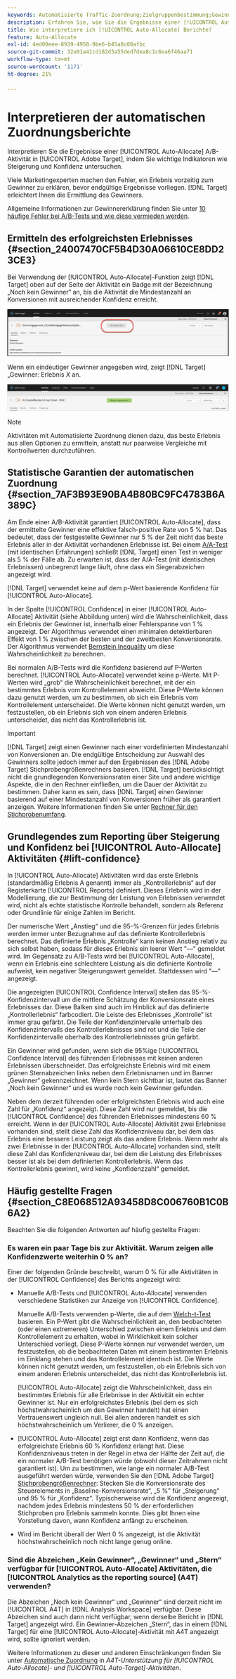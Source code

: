 ```yaml
---
keywords: Automatisierte Traffic-Zuordnung;Zielgruppenbestimmung;Gewinner;statistische Garantie;Konfidenz;Gewinner bestimmen;Steigerung;Konfidenz;Standard;Standarderlebnis;Automatische Zuordnung;Automatische Zuordnung
description: Erfahren Sie, wie Sie die Ergebnisse einer [!UICONTROL Auto-Allocate] A/B-Aktivität in Adobe interpretieren [!DNL Target]  indem Sie wichtige Indikatoren wie Steigerung und Konfidenz untersuchen.
title: Wie interpretiere ich [!UICONTROL Auto-Allocate] Berichte?
feature: Auto-Allocate
exl-id: 4ed00eee-8939-4958-9be6-b45a8c08afbc
source-git-commit: 32a91a41cd182d3a55ded7dea8c1c6ea6f46aa71
workflow-type: tm+mt
source-wordcount: '1171'
ht-degree: 21%

---
```


# Interpretieren der automatischen Zuordnungsberichte

Interpretieren Sie die Ergebnisse einer [!UICONTROL Auto-Allocate] A/B-Aktivität in [!UICONTROL Adobe Target], indem Sie wichtige Indikatoren wie Steigerung und Konfidenz untersuchen.

Viele Marketingexperten machen den Fehler, ein Erlebnis vorzeitig zum Gewinner zu erklären, bevor endgültige Ergebnisse vorliegen. [!DNL Target] erleichtert Ihnen die Ermittlung des Gewinners.

Allgemeine Informationen zur Gewinnererklärung finden Sie unter [10 häufige Fehler bei A/B-Tests und wie diese vermieden werden](/help/main/c-activities/t-test-ab/common-ab-testing-pitfalls.md).

## Ermitteln des erfolgreichsten Erlebnisses {#section_24007470CF5B4D30A06610CE8DD23CE3}

Bei Verwendung der [!UICONTROL Auto-Allocate]-Funktion zeigt [!DNL Target] oben auf der Seite der Aktivität ein Badge mit der Bezeichnung „Noch kein Gewinner“ an, bis die Aktivität die Mindestanzahl an Konversionen mit ausreichender Konfidenz erreicht.

![Zeichen „Kein Gewinner“](/help/main/c-activities/automated-traffic-allocation/assets/no-winner.png)

Wenn ein eindeutiger Gewinner angegeben wird, zeigt [!DNL Target] „Gewinner: Erlebnis *X* an.

![Bild des Gewinners](assets/winner.png)

>[!NOTE]
>
>Aktivitäten mit Automatisierte Zuordnung dienen dazu, das beste Erlebnis aus allen Optionen zu ermitteln, anstatt nur paarweise Vergleiche mit Kontrollwerten durchzuführen.

## Statistische Garantien der automatischen Zuordnung {#section_7AF3B93E90BA4B80BC9FC4783B6A389C}

Am Ende einer A/B-Aktivität garantiert [!UICONTROL Auto-Allocate], dass der ermittelte Gewinner eine effektive falsch-positive Rate von 5 % hat. Das bedeutet, dass der festgestellte Gewinner nur 5 % der Zeit nicht das beste Erlebnis aller in der Aktivität vorhandenen Erlebnisse ist. Bei einem [A/A-Test](/help/main/c-activities/t-test-ab/aa-testing.md) (mit identischen Erfahrungen) schließt [!DNL Target] einen Test in weniger als 5 % der Fälle ab. Zu erwarten ist, dass der A/A-Test (mit identischen Erlebnissen) unbegrenzt lange läuft, ohne dass ein Siegerabzeichen angezeigt wird.

[!DNL Target] verwendet keine auf dem p-Wert basierende Konfidenz für [!UICONTROL Auto-Allocate].

In der Spalte [!UICONTROL Confidence] in einer [!UICONTROL Auto-Allocate] Aktivität (siehe Abbildung unten) wird die Wahrscheinlichkeit, dass ein Erlebnis der Gewinner ist, innerhalb einer Fehlerspanne von 1 % angezeigt. Der Algorithmus verwendet einen minimalen detektierbaren Effekt von 1 % zwischen der besten und der zweitbesten Konversionsrate. Der Algorithmus verwendet [Bernstein Inequality](https://en.wikipedia.org/wiki/Bernstein_inequalities_%28probability_theory%29) um diese Wahrscheinlichkeit zu berechnen.

Bei normalen A/B-Tests wird die Konfidenz basierend auf P-Werten berechnet. [!UICONTROL Auto-Allocate] verwendet keine p-Werte. Mit P-Werten wird „grob“ die Wahrscheinlichkeit berechnet, mit der ein bestimmtes Erlebnis vom Kontrollelement abweicht. Diese P-Werte können dazu genutzt werden, um zu bestimmen, ob sich ein Erlebnis vom Kontrollelement unterscheidet. Die Werte können nicht genutzt werden, um festzustellen, ob ein Erlebnis sich von einem anderen Erlebnis unterscheidet, das nicht das Kontrollerlebnis ist.

>[!IMPORTANT]
>
>[!DNL Target] zeigt einen Gewinner nach einer vordefinierten Mindestanzahl von Konversionen an. Die endgültige Entscheidung zur Auswahl des Gewinners sollte jedoch immer auf den Ergebnissen des [!DNL Adobe Target] Stichprobengrößenrechners basieren. [!DNL Target] berücksichtigt nicht die grundlegenden Konversionsraten einer Site und andere wichtige Aspekte, die in den Rechner einfließen, um die Dauer der Aktivität zu bestimmen. Daher kann es sein, dass [!DNL Target] einen Gewinner basierend auf einer Mindestanzahl von Konversionen früher als garantiert anzeigen. Weitere Informationen finden Sie unter [Rechner für den Stichprobenumfang](/help/main/c-activities/t-test-ab/sample-size-determination.md#section_6B8725BD704C4AFE939EF2A6B6E834E6).

## Grundlegendes zum Reporting über Steigerung und Konfidenz bei [!UICONTROL Auto-Allocate] Aktivitäten {#lift-confidence}

In [!UICONTROL Auto-Allocate] Aktivitäten wird das erste Erlebnis (standardmäßig Erlebnis A genannt) immer als „Kontrollerlebnis“ auf der Registerkarte [!UICONTROL Reports] definiert. Dieses Erlebnis wird in der Modellierung, die zur Bestimmung der Leistung von Erlebnissen verwendet wird, nicht als echte statistische Kontrolle behandelt, sondern als Referenz oder Grundlinie für einige Zahlen im Bericht.

Der numerische Wert „Anstieg“ und die 95-%-Grenzen für jedes Erlebnis werden immer unter Bezugnahme auf das definierte Kontrollerlebnis berechnet. Das definierte Erlebnis „Kontrolle“ kann keinen Anstieg relativ zu sich selbst haben, sodass für dieses Erlebnis ein leerer Wert &quot;—&quot; gemeldet wird. Im Gegensatz zu A/B-Tests wird bei [!UICONTROL Auto-Allocate], wenn ein Erlebnis eine schlechtere Leistung als die definierte Kontrolle aufweist, kein negativer Steigerungswert gemeldet. Stattdessen wird &quot;—&quot; angezeigt.

Die angezeigten [!UICONTROL Confidence Interval] stellen das 95-%-Konfidenzintervall um die mittlere Schätzung der Konversionsrate eines Erlebnisses dar. Diese Balken sind auch im Hinblick auf das definierte „Kontrollerlebnis“ farbcodiert. Die Leiste des Erlebnisses „Kontrolle“ ist immer grau gefärbt. Die Teile der Konfidenzintervalle unterhalb des Konfidenzintervalls des Kontrollerlebnisses sind rot und die Teile der Konfidenzintervalle oberhalb des Kontrollerlebnisses grün gefärbt.

Ein Gewinner wird gefunden, wenn sich die 95%ige [!UICONTROL Confidence Interval] des führenden Erlebnisses mit keinen anderen Erlebnissen überschneidet. Das erfolgreichste Erlebnis wird mit einem grünen Sternabzeichen links neben dem Erlebnisnamen und im Banner „Gewinner“ gekennzeichnet. Wenn kein Stern sichtbar ist, lautet das Banner „Noch kein Gewinner“ und es wurde noch kein Gewinner gefunden.

Neben dem derzeit führenden oder erfolgreichsten Erlebnis wird auch eine Zahl für „Konfidenz“ angezeigt. Diese Zahl wird nur gemeldet, bis die [!UICONTROL Confidence] des führenden Erlebnisses mindestens 60 % erreicht. Wenn in der [!UICONTROL Auto-Allocate] Aktivität zwei Erlebnisse vorhanden sind, stellt diese Zahl das Konfidenzniveau dar, bei dem das Erlebnis eine bessere Leistung zeigt als das andere Erlebnis. Wenn mehr als zwei Erlebnisse in der [!UICONTROL Auto-Allocate] vorhanden sind, stellt diese Zahl das Konfidenzniveau dar, bei dem die Leistung des Erlebnisses besser ist als bei dem definierten Kontrollerlebnis. Wenn das Kontrollerlebnis gewinnt, wird keine „Konfidenzzahl“ gemeldet.

## Häufig gestellte Fragen   {#section_C8E068512A93458D8C006760B1C0B6A2}

Beachten Sie die folgenden Antworten auf häufig gestellte Fragen:

### Es waren ein paar Tage bis zur Aktivität. Warum zeigen alle Konfidenzwerte weiterhin 0 % an?

Einer der folgenden Gründe beschreibt, warum 0 % für alle Aktivitäten in der [!UICONTROL Confidence] des Berichts angezeigt wird:

* Manuelle A/B-Tests und [!UICONTROL Auto-Allocate] verwenden verschiedene Statistiken zur Anzeige von [!UICONTROL Confidence].

  Manuelle A/B-Tests verwenden p-Werte, die auf dem [Welch-t-Test](https://en.wikipedia.org/wiki/Welch%27s_t-test) basieren. Ein P-Wert gibt die Wahrscheinlichkeit an, den beobachteten (oder einen extremeren) Unterschied zwischen einem Erlebnis und dem Kontrollelement zu erhalten, wobei in Wirklichkeit kein solcher Unterschied vorliegt. Diese P-Werte können nur verwendet werden, um festzustellen, ob die beobachteten Daten mit einem bestimmten Erlebnis im Einklang stehen und das Kontrollelement identisch ist. Die Werte können nicht genutzt werden, um festzustellen, ob ein Erlebnis sich von einem anderen Erlebnis unterscheidet, das nicht das Kontrollerlebnis ist.

  [!UICONTROL Auto-Allocate] zeigt die Wahrscheinlichkeit, dass ein bestimmtes Erlebnis für alle Erlebnisse in der Aktivität ein echter Gewinner ist. Nur ein erfolgreichstes Erlebnis (bei dem es sich höchstwahrscheinlich um den Gewinner handelt) hat einen Vertrauenswert ungleich null. Bei allen anderen handelt es sich höchstwahrscheinlich um Verlierer, die 0 % anzeigen.

* [!UICONTROL Auto-Allocate] zeigt erst dann Konfidenz, wenn das erfolgreichste Erlebnis 60 % Konfidenz erlangt hat. Diese Konfidenzniveaus treten in der Regel in etwa der Hälfte der Zeit auf, die ein normaler A/B-Test benötigen würde (obwohl dieser Zeitrahmen nicht garantiert ist). Um zu bestimmen, wie lange ein normaler A/B-Test ausgeführt werden würde, verwenden Sie den [!DNL Adobe Target] [Stichprobengrößenrechner](/help/main/c-activities/t-test-ab/sample-size-determination.md#section_6B8725BD704C4AFE939EF2A6B6E834E6): Stecken Sie die Konversionsrate des Steuerelements in „Baseline-Konversionsrate“, „5 %&quot; für „Steigerung“ und 95 % für „Konfidenz“. Typischerweise wird die Konfidenz angezeigt, nachdem jedes Erlebnis mindestens 50 % der erforderlichen Stichproben pro Erlebnis sammeln konnte. Dies gibt Ihnen eine Vorstellung davon, wann Konfidenz anfängt zu erscheinen.

* Wird im Bericht überall der Wert 0 % angezeigt, ist die Aktivität höchstwahrscheinlich noch nicht lange genug online.

### Sind die Abzeichen „Kein Gewinner“, „Gewinner“ und „Stern“ verfügbar für [!UICONTROL Auto-Allocate] Aktivitäten, die [!UICONTROL Analytics as the reporting source] (A4T) verwenden?

Die Abzeichen „Noch kein Gewinner“ und „Gewinner“ sind derzeit nicht im [!UICONTROL A4T] in [!DNL Analysis Workspace] verfügbar. Diese Abzeichen sind auch dann nicht verfügbar, wenn derselbe Bericht in [!DNL Target] angezeigt wird. Ein Gewinner-Abzeichen „Stern“, das in einem [!DNL Target] für eine [!UICONTROL Auto-Allocate]-Aktivität mit A4T angezeigt wird, sollte ignoriert werden.

Weitere Informationen zu dieser und anderen Einschränkungen finden Sie unter [Automatische Zuordnung](/help/main/c-integrating-target-with-mac/a4t/a4t-at-aa.md#aa) in *A4T-Unterstützung für [!UICONTROL Auto-Allocate]- und [!UICONTROL Auto-Target]-Aktivitäten*.


